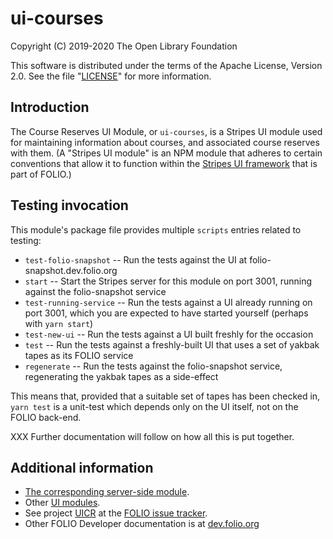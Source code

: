 # ui-courses

Copyright (C) 2019-2020 The Open Library Foundation

This software is distributed under the terms of the Apache License,
Version 2.0. See the file "[LICENSE](LICENSE)" for more information.

## Introduction

The Course Reserves UI Module, or `ui-courses`, is a Stripes UI module used for maintaining information about courses, and associated course reserves with them. (A "Stripes UI module" is an NPM module that adheres to certain conventions that allow it to function within the [Stripes UI framework](https://github.com/folio-org/stripes/blob/master/README.md) that is part of FOLIO.)

## Testing invocation

This module's package file provides multiple `scripts` entries related to testing:

* `test-folio-snapshot` -- Run the tests against the UI at folio-snapshot.dev.folio.org
* `start` -- Start the Stripes server for this module on port 3001, running against the folio-snapshot service
* `test-running-service` -- Run the tests against a UI already running on port 3001, which you are expected to have started yourself (perhaps with `yarn start`)
* `test-new-ui` -- Run the tests against a UI built freshly for the occasion
* `test` -- Run the tests against a freshly-built UI that uses a set of yakbak tapes as its FOLIO service
* `regenerate` -- Run the tests against the folio-snapshot service, regenerating the yakbak tapes as a side-effect

This means that, provided that a suitable set of tapes has been checked in, `yarn test` is a unit-test which depends only on the UI itself, not on the FOLIO back-end.

XXX Further documentation will follow on how all this is put together.

## Additional information

* [The corresponding server-side module](https://github.com/folio-org/mod-courses).
* Other [UI modules](https://dev.folio.org/source-code/#client-side).
* See project [UICR](https://issues.folio.org/browse/UICR) at the [FOLIO issue tracker](https://dev.folio.org/guidelines/issue-tracker).
* Other FOLIO Developer documentation is at [dev.folio.org](https://dev.folio.org/)

